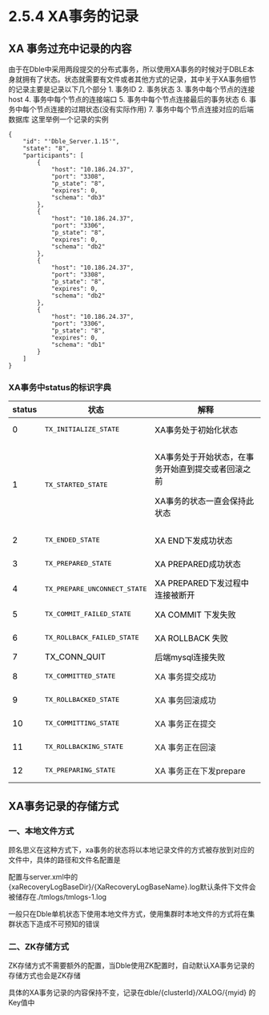 #  2.5.4 XA事务的记录
##  XA 事务过充中记录的内容        
 由于在Dble中采用两段提交的分布式事务，所以使用XA事务的时候对于DBLE本身就拥有了状态。状态就需要有文件或者其他方式的记录，其中关于XA事务细节的记录主要是记录以下几个部分
           1. 事务ID
           2. 事务状态
           3. 事务中每个节点的连接host
           4. 事务中每个节点的连接端口
           5. 事务中每个节点连接最后的事务状态
           6. 事务中每个节点连接的过期状态(没有实际作用)
           7. 事务中每个节点连接对应的后端数据库
这里举例一个记录的实例
```
{
    "id": "'Dble_Server.1.15'",
    "state": "8",
    "participants": [
        {
            "host": "10.186.24.37",
            "port": "3308",
            "p_state": "8",
            "expires": 0,
            "schema": "db3"
        },
        {
            "host": "10.186.24.37",
            "port": "3306",
            "p_state": "8",
            "expires": 0,
            "schema": "db2"
        },
        {
            "host": "10.186.24.37",
            "port": "3308",
            "p_state": "8",
            "expires": 0,
            "schema": "db2"
        },
        {
            "host": "10.186.24.37",
            "port": "3306",
            "p_state": "8",
            "expires": 0,
            "schema": "db1"
        }
    ]
}
```
### XA事务中status的标识字典
<table class="confluenceTable tablesorter tablesorter-default stickyTableHeaders" style="padding: 0px;"><thead class="tableFloatingHeaderOriginal" style="position: static; margin-top: 0px; left: 286px; z-index: 3; top: 99px; width: 728px;"><tr class="tablesorter-headerRow"><th class="confluenceTh sortableHeader" data-column="0" tabindex="0" unselectable="on" style="user-select: none; min-width: 8px; max-width: none;"><div class="tablesorter-header-inner">status</div></th><th class="confluenceTh sortableHeader" data-column="1" tabindex="0" unselectable="on" style="user-select: none; min-width: 8px; max-width: none;"><div class="tablesorter-header-inner">状态</div></th><th class="confluenceTh sortableHeader" data-column="2" tabindex="0" unselectable="on" style="user-select: none; min-width: 8px; max-width: none;"><div class="tablesorter-header-inner">解释</div></th></tr></thead><thead class="tableFloatingHeader" style="display: none;"><tr class="tablesorter-headerRow"><th class="confluenceTh sortableHeader" data-column="0" tabindex="0" unselectable="on" style="user-select: none;"><div class="tablesorter-header-inner">status</div></th><th class="confluenceTh sortableHeader" data-column="1" tabindex="0" unselectable="on" style="user-select: none;"><div class="tablesorter-header-inner">状态</div></th><th class="confluenceTh sortableHeader" data-column="2" tabindex="0" unselectable="on" style="user-select: none;"><div class="tablesorter-header-inner">解释</div></th></tr></thead><tbody><tr><td class="confluenceTd"><span style="color: rgb(0,0,0);">0</span></td><td class="confluenceTd"><pre><span style="color: rgb(0,0,0);">TX_INITIALIZE_STATE</span></pre></td><td class="confluenceTd"><span style="color: rgb(0,0,0);">XA事务处于初始化状态</span></td></tr><tr><td class="confluenceTd"><span style="color: rgb(0,0,0);">1</span></td><td class="confluenceTd"><pre><span style="color: rgb(0,0,0);">TX_STARTED_STATE</span></pre></td><td class="confluenceTd"><p><span style="color: rgb(0,0,0);">XA事务处于开始状态，在事务开始直到提交或者回滚之前</span></p><p><span style="color: rgb(0,0,0);">XA事务的状态一直会保持此状态</span></p></td></tr><tr><td class="confluenceTd"><span style="color: rgb(0,0,0);">2</span></td><td class="confluenceTd"><pre><span style="color: rgb(0,0,0);">TX_ENDED_STATE</span></pre></td><td class="confluenceTd"><span style="color: rgb(0,0,0);">XA END下发成功状态</span></td></tr><tr><td colspan="1" class="confluenceTd"><span style="color: rgb(0,0,0);">3</span></td><td colspan="1" class="confluenceTd"><pre><span style="color: rgb(0,0,0);">TX_PREPARED_STATE</span></pre></td><td colspan="1" class="confluenceTd"><span style="color: rgb(0,0,0);">XA PREPARED成功状态</span></td></tr><tr><td colspan="1" class="confluenceTd"><span style="color: rgb(0,0,0);">4</span></td><td colspan="1" class="confluenceTd"><pre><span style="color: rgb(0,0,0);">TX_PREPARE_UNCONNECT_STATE</span></pre></td><td colspan="1" class="confluenceTd"><span style="color: rgb(0,0,0);">XA PREPARED下发过程中连接被断开</span></td></tr><tr><td colspan="1" class="confluenceTd"><span style="color: rgb(0,0,0);">5</span></td><td colspan="1" class="confluenceTd"><pre><span style="color: rgb(0,0,0);">TX_COMMIT_FAILED_STATE</span></pre></td><td colspan="1" class="confluenceTd"><span style="color: rgb(0,0,0);">XA COMMIT 下发失败</span></td></tr><tr><td colspan="1" class="confluenceTd"><span style="color: rgb(0,0,0);">6</span></td><td colspan="1" class="confluenceTd"><pre><span style="color: rgb(0,0,0);">TX_ROLLBACK_FAILED_STATE</span></pre></td><td colspan="1" class="confluenceTd"><span style="color: rgb(0,0,0);">XA ROLLBACK 失败</span></td></tr><tr><td colspan="1" class="confluenceTd"><span style="color: rgb(0,0,0);">7</span></td><td colspan="1" class="confluenceTd"><span style="color: rgb(0,0,0);"> TX_CONN_QUIT</span></td><td colspan="1" class="confluenceTd"><span style="color: rgb(0,0,0);">后端mysql连接失败</span></td></tr><tr><td colspan="1" class="confluenceTd"><span style="color: rgb(0,0,0);">8</span></td><td colspan="1" class="confluenceTd"><pre><span style="color: rgb(0,0,0);">TX_COMMITTED_STATE</span></pre></td><td colspan="1" class="confluenceTd">XA 事务提交成功</td></tr><tr><td colspan="1" class="confluenceTd"><span style="color: rgb(0,0,0);">9</span></td><td colspan="1" class="confluenceTd"><pre><span style="color: rgb(0,0,0);">TX_ROLLBACKED_STATE</span></pre></td><td colspan="1" class="confluenceTd">XA 事务回滚成功</td></tr><tr><td colspan="1" class="confluenceTd"><span style="color: rgb(0,0,0);">10</span></td><td colspan="1" class="confluenceTd"><pre><span style="color: rgb(0,0,0);">TX_COMMITTING_STATE</span></pre></td><td colspan="1" class="confluenceTd">XA 事务正在提交</td></tr><tr><td colspan="1" class="confluenceTd"><span style="color: rgb(0,0,0);">11</span></td><td colspan="1" class="confluenceTd"><pre><span style="color: rgb(0,0,0);">TX_ROLLBACKING_STATE</span></pre></td><td colspan="1" class="confluenceTd">XA 事务正在回滚</td></tr><tr><td colspan="1" class="confluenceTd"><span style="color: rgb(0,0,0);">12</span></td><td colspan="1" class="confluenceTd"><pre><span style="color: rgb(0,0,0);">TX_PREPARING_STATE</span></pre></td><td colspan="1" class="confluenceTd">XA 事务正在下发prepare</td></tr></tbody></table>

##  XA事务记录的存储方式
###  一、本地文件方式
   顾名思义在这种方式下，xa事务的状态将以本地记录文件的方式被存放到对应的文件中，具体的路径和文件名配置是

   配置与server.xml中的{xaRecoveryLogBaseDir}/{XaRecoveryLogBaseName}.log默认条件下文件会被储存在./tmlogs/tmlogs-1.log

   一般只在Dble单机状态下使用本地文件方式，使用集群时本地文件的方式将在集群状态下造成不可预知的错误

###  二、ZK存储方式
   ZK存储方式不需要额外的配置，当Dble使用ZK配置时，自动默认XA事务记录的存储方式也会是ZK存储

   具体的XA事务记录的内容保持不变，记录在dble/{clusterId}/XALOG/{myid} 的Key值中